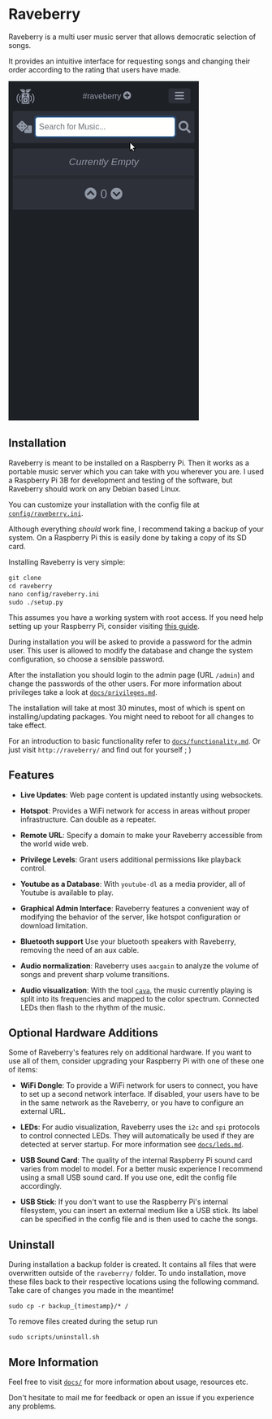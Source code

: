 # Raveberry

Raveberry is a multi user music server that allows democratic selection of songs.

It provides an intuitive interface for requesting songs and changing their order according to the rating that users have made.

![](docs/showcase.gif "Showcase Gif")

## Installation

Raveberry is meant to be installed on a Raspberry Pi. Then it works as a portable music server which you can take with you wherever you are. I used a Raspberry Pi 3B for development and testing of the software, but Raveberry should work on any Debian based Linux.

You can customize your installation with the config file at [`config/raveberry.ini`](config/raveberry.ini).

Although everything *should* work fine, I recommend taking a backup of your system. On a Raspberry Pi this is easily done by taking a copy of its SD card.

Installing Raveberry is very simple:
```
git clone
cd raveberry
nano config/raveberry.ini
sudo ./setup.py
```
This assumes you have a working system with root access. If you need help setting up your Raspberry Pi, consider visiting [this guide](https://projects.raspberrypi.org/en/projects/raspberry-pi-setting-up).

During installation you will be asked to provide a password for the admin user. This user is allowed to modify the database and change the system configuration, so choose a sensible password.

After the installation you should login to the admin page (URL `/admin`) and change the passwords of the other users. For more information about privileges take a look at [`docs/privileges.md`](docs/privileges.md).

The installation will take at most 30 minutes, most of which is spent on installing/updating packages. You might need to reboot for all changes to take effect.

For an introduction to basic functionality refer to [`docs/functionality.md`](docs/functionality.md). Or just visit `http://raveberry/` and find out for yourself ; )

## Features

* **Live Updates**:
Web page content is updated instantly using websockets.

* **Hotspot**:
Provides a WiFi network for access in areas without proper infrastructure. Can double as a repeater.

* **Remote URL**:
Specify a domain to make your Raveberry accessible from the world wide web.

* **Privilege Levels**:
Grant users additional permissions like playback control.

* **Youtube as a Database**:
With `youtube-dl` as a media provider, all of Youtube is available to play.

* **Graphical Admin Interface**:
Raveberry features a convenient way of modifying the behavior of the server, like hotspot configuration or download limitation.

* **Bluetooth support**
Use your bluetooth speakers with Raveberry, removing the need of an aux cable.

* **Audio normalization**:
Raveberry uses `aacgain` to analyze the volume of songs and prevent sharp volume transitions.

* **Audio visualization**:
With the tool [`cava`](https://github.com/karlstav/cava), the music currently playing is split into its frequencies and mapped to the color spectrum. Connected LEDs then flash to the rhythm of the music. 


## Optional Hardware Additions

Some of Raveberry's features rely on additional hardware. If you want to use all of them, consider upgrading your Raspberry Pi with one of these one of items:

* **WiFi Dongle**:
To provide a WiFi network for users to connect, you have to set up a second network interface. If disabled, your users have to be in the same network as the Raveberry, or you have to configure an external URL.

* **LEDs**:
For audio visualization, Raveberry uses the `i2c` and `spi` protocols to control connected LEDs. They will automatically be used if they are detected at server startup. For more information see [`docs/leds.md`](docs/leds.md).

* **USB Sound Card**:
The quality of the internal Raspberry Pi sound card varies from model to model. For a better music experience I recommend using a small USB sound card. If you use one, edit the config file accordingly.

* **USB Stick**:
If you don't want to use the Raspberry Pi's internal filesystem, you can insert an external medium like a USB stick. Its label can be specified in the config file and is then used to cache the songs.

## Uninstall

During installation a backup folder is created. It contains all files that were overwritten outside of the `raveberry/` folder. To undo installation, move these files back to their respective locations using the following command. Take care of changes you made in the meantime!
```
sudo cp -r backup_{timestamp}/* / 
```
To remove files created during the setup run
```
sudo scripts/uninstall.sh
```

## More Information

Feel free to visit [`docs/`](docs/) for more information about usage, resources etc.

Don't hesitate to mail me for feedback or open an issue if you experience any problems.
